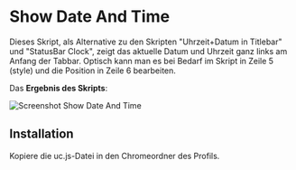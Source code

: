 # Show Date And Time

Dieses Skript, als Alternative zu den Skripten "Uhrzeit+Datum in Titlebar" und "StatusBar Clock", zeigt das aktuelle Datum und 
Uhrzeit ganz links am Anfang der Tabbar. Optisch kann man es bei Bedarf im Skript in Zeile 5 (style) und die Position in Zeile 6 
bearbeiten.

Das **Ergebnis des Skripts**:

![Screenshot Show Date And Time](https://github.com/ardiman/userChrome.js/raw/master/showdateandtime/scr_showdateandtime.png)

## Installation
Kopiere die uc.js-Datei in den Chromeordner des Profils.